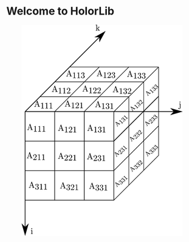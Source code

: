 <!-- ---
template: overrides/home.html
title: Material for MkDocs
--- -->

# Welcome to HolorLib

<figure>
  <img src="images/3dmatrix_example.png" width="500"/>
</figure>


